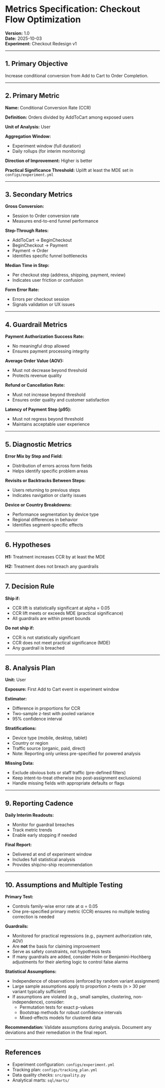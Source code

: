 # Metrics Specification: Checkout Flow Optimization

**Version:** 1.0  
**Date:** 2025-10-03  
**Experiment:** Checkout Redesign v1

---

## 1. Primary Objective

Increase conditional conversion from Add to Cart to Order Completion.

---

## 2. Primary Metric

**Name:** Conditional Conversion Rate (CCR)

**Definition:** Orders divided by AddToCart among exposed users

**Unit of Analysis:** User

**Aggregation Window:**
- Experiment window (full duration)
- Daily rollups (for interim monitoring)

**Direction of Improvement:** Higher is better

**Practical Significance Threshold:** Uplift at least the MDE set in `configs/experiment.yml`

---

## 3. Secondary Metrics

**Gross Conversion:**
- Session to Order conversion rate
- Measures end-to-end funnel performance

**Step-Through Rates:**
- AddToCart → BeginCheckout
- BeginCheckout → Payment
- Payment → Order
- Identifies specific funnel bottlenecks

**Median Time in Step:**
- Per checkout step (address, shipping, payment, review)
- Indicates user friction or confusion

**Form Error Rate:**
- Errors per checkout session
- Signals validation or UX issues

---

## 4. Guardrail Metrics

**Payment Authorization Success Rate:**
- No meaningful drop allowed
- Ensures payment processing integrity

**Average Order Value (AOV):**
- Must not decrease beyond threshold
- Protects revenue quality

**Refund or Cancellation Rate:**
- Must not increase beyond threshold
- Ensures order quality and customer satisfaction

**Latency of Payment Step (p95):**
- Must not regress beyond threshold
- Maintains acceptable user experience

---

## 5. Diagnostic Metrics

**Error Mix by Step and Field:**
- Distribution of errors across form fields
- Helps identify specific problem areas

**Revisits or Backtracks Between Steps:**
- Users returning to previous steps
- Indicates navigation or clarity issues

**Device or Country Breakdowns:**
- Performance segmentation by device type
- Regional differences in behavior
- Identifies segment-specific effects

---

## 6. Hypotheses

**H1:** Treatment increases CCR by at least the MDE

**H2:** Treatment does not breach any guardrails

---

## 7. Decision Rule

**Ship if:**
- CCR lift is statistically significant at alpha = 0.05
- CCR lift meets or exceeds MDE (practical significance)
- All guardrails are within preset bounds

**Do not ship if:**
- CCR is not statistically significant
- CCR does not meet practical significance (MDE)
- Any guardrail is breached

---

## 8. Analysis Plan

**Unit:** User

**Exposure:** First Add to Cart event in experiment window

**Estimator:**
- Difference in proportions for CCR
- Two-sample z-test with pooled variance
- 95% confidence interval

**Stratifications:**
- Device type (mobile, desktop, tablet)
- Country or region
- Traffic source (organic, paid, direct)
- Note: Reporting only unless pre-specified for powered analysis

**Missing Data:**
- Exclude obvious bots or staff traffic (pre-defined filters)
- Keep intent-to-treat otherwise (no post-assignment exclusions)
- Handle missing fields with appropriate defaults or flags

---

## 9. Reporting Cadence

**Daily Interim Readouts:**
- Monitor for guardrail breaches
- Track metric trends
- Enable early stopping if needed

**Final Report:**
- Delivered at end of experiment window
- Includes full statistical analysis
- Provides ship/no-ship recommendation

---

## 10. Assumptions and Multiple Testing

**Primary Test:**
- Controls family-wise error rate at α = 0.05
- One pre-specified primary metric (CCR) ensures no multiple testing correction is needed

**Guardrails:**
- Monitored for practical regressions (e.g., payment authorization rate, AOV)
- Are **not** the basis for claiming improvement
- Serve as safety constraints, not hypothesis tests
- If many guardrails are added, consider Holm or Benjamini-Hochberg adjustments for their alerting logic to control false alarms

**Statistical Assumptions:**
- Independence of observations (enforced by random variant assignment)
- Large sample assumptions apply to proportion z-tests (n > 30 per variant typically sufficient)
- If assumptions are violated (e.g., small samples, clustering, non-independence), consider:
  - Permutation tests for exact p-values
  - Bootstrap methods for robust confidence intervals
  - Mixed-effects models for clustered data

**Recommendation:** Validate assumptions during analysis. Document any deviations and their remediation in the final report.

---

## References

- Experiment configuration: `configs/experiment.yml`
- Tracking plan: `configs/tracking_plan.yml`
- Data quality checks: `src/quality.py`
- Analytical marts: `sql/marts/`

